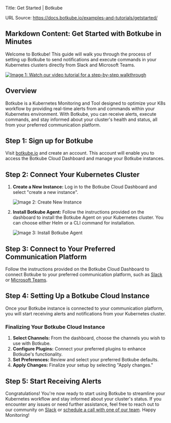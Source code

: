 Title: Get Started | Botkube

URL Source: https://docs.botkube.io/examples-and-tutorials/getstarted/

Markdown Content:
Get Started with Botkube in Minutes
-----------------------------------

Welcome to Botkube! This guide will walk you through the process of setting up Botkube to send notifications and execute commands in your Kubernetes clusters directly from Slack and Microsoft Teams.

[![Image 1: Watch our video tutorial for a step-by-step walkthrough](https://img.youtube.com/vi/AGKJsNro4jE/0.jpg)](https://www.youtube.com/watch?v=AGKJsNro4jE&t=59s "Watch our video tutorial for a step-by-step walkthrough")

Overview[​](#overview "Direct link to Overview")
------------------------------------------------

Botkube is a Kubernetes Monitoring and Tool designed to optimize your K8s workflow by providing real-time alerts from and commands within your Kubernetes environment. With Botkube, you can receive alerts, execute commands, and stay informed about your cluster's health and status, all from your preferred communication platform.

Step 1: Sign up for Botkube[​](#step-1-sign-up-for-botkube "Direct link to Step 1: Sign up for Botkube")
--------------------------------------------------------------------------------------------------------

Visit [botkube.io](http://botkube.io/) and create an account. This account will enable you to access the Botkube Cloud Dashboard and manage your Botkube instances.

Step 2: Connect Your Kubernetes Cluster[​](#step-2-connect-your-kubernetes-cluster "Direct link to Step 2: Connect Your Kubernetes Cluster")
--------------------------------------------------------------------------------------------------------------------------------------------

1.  **Create a New Instance:** Log in to the Botkube Cloud Dashboard and select "create a new instance".
    
    ![Image 2: Create New Instance](https://docs.botkube.io/assets/images/create-new-instance-e61971eb5a0d3d7d2359e31fc38d8870.png)
    
2.  **Install Botkube Agent:** Follow the instructions provided on the dashboard to install the Botkube Agent on your Kubernetes cluster. You can choose either Helm or a CLI command for installation.
    
    ![Image 3: Install Botkube Agent](https://docs.botkube.io/assets/images/install-agent-1f2a430da33c7648736702596a696b5d.png)
    

Step 3: Connect to Your Preferred Communication Platform[​](#step-3-connect-to-your-preferred-communication-platform "Direct link to Step 3: Connect to Your Preferred Communication Platform")
-----------------------------------------------------------------------------------------------------------------------------------------------------------------------------------------------

Follow the instructions provided on the Botkube Cloud Dashboard to connect Botkube to your preferred communication platform, such as [Slack](https://docs.botkube.io/installation/slack/cloud-slack) or [Microsoft Teams](https://docs.botkube.io/installation/teams/).

Step 4: Setting Up a Botkube Cloud Instance[​](#step-4-setting-up-a-botkube-cloud-instance "Direct link to Step 4: Setting Up a Botkube Cloud Instance")
--------------------------------------------------------------------------------------------------------------------------------------------------------

Once your Botkube instance is connected to your communication platform, you will start receiving alerts and notifications from your Kubernetes cluster.

### Finalizing Your Botkube Cloud Instance[​](#finalizing-your-botkube-cloud-instance "Direct link to Finalizing Your Botkube Cloud Instance")

1.  **Select Channels:** From the dashboard, choose the channels you wish to use with Botkube.
2.  **Configure Plugins:** Connect your preferred plugins to enhance Botkube's functionality.
3.  **Set Preferences:** Review and select your preferred Botkube defaults.
4.  **Apply Changes:** Finalize your setup by selecting "Apply changes."

Step 5: Start Receiving Alerts[​](#step-5-start-receiving-alerts "Direct link to Step 5: Start Receiving Alerts")
-----------------------------------------------------------------------------------------------------------------

Congratulations! You're now ready to start using Botkube to streamline your Kubernetes workflow and stay informed about your cluster's status. If you encounter any issues or need further assistance, feel free to reach out to our community on [Slack](https://join.botkube.io/) or [schedule a call with one of our team](https://calendly.com/d/274-ytm-6mk/chat-with-the-botkube-team-30-minutes). Happy Monitoring!

